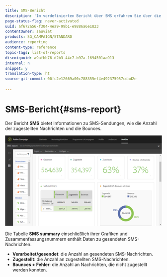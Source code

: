 ```yaml
---
title: SMS-Bericht
description: 'Im vordefinierten Bericht über SMS erfahren Sie über die Wirkung Ihrer SMS-Sendungen. '
page-status-flag: never-activated
uuid: af672a56-f304-4ea9-99b1-e9886a6e1823
contentOwner: sauviat
products: SG_CAMPAIGN/STANDARD
audience: reporting
content-type: reference
topic-tags: list-of-reports
discoiquuid: a9afbb76-d2b3-44c7-b97a-1694501aa913
internal: n
snippet: y
translation-type: ht
source-git-commit: 00fc2e12669a00c788355ef4e492375957cdad2e

---
```



# SMS-Bericht{#sms-report}

Der Bericht **SMS** bietet Informationen zu SMS-Sendungen, wie die Anzahl der zugestellten Nachrichten und die Bounces.

![](assets/dynamic_report_sms.png)

Die Tabelle **SMS summary** einschließlich ihrer Grafiken und Zusammenfassungsnummern enthält Daten zu gesendeten SMS-Nachrichten.

* **Verarbeitet/gesendet**: die Anzahl an gesendeten SMS-Nachrichten.
* **Zugestellt**: die Anzahl an zugestellten SMS-Nachrichten.
* **Bounces + Fehler**: die Anzahl an Nachrichten, die nicht zugestellt werden konnten.

